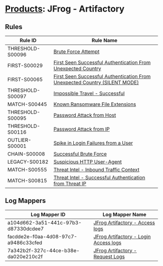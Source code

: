 # [Products](README.md): JFrog - Artifactory

## Rules

|Rule ID|Rule Name|
|----|----|
|THRESHOLD-S00096|[Brute Force Attempt](../rules/THRESHOLD-S00096.md)|
|FIRST-S00029|[First Seen Successful Authentication From Unexpected Country](../rules/FIRST-S00029.md)|
|FIRST-S00065|[First Seen Successful Authentication From Unexpected Country (SILENT MODE)](../rules/FIRST-S00065.md)|
|THRESHOLD-S00097|[Impossible Travel - Successful](../rules/THRESHOLD-S00097.md)|
|MATCH-S00445|[Known Ransomware File Extensions](../rules/MATCH-S00445.md)|
|THRESHOLD-S00095|[Password Attack from Host](../rules/THRESHOLD-S00095.md)|
|THRESHOLD-S00116|[Password Attack from IP](../rules/THRESHOLD-S00116.md)|
|OUTLIER-S00001|[Spike in Login Failures from a User](../rules/OUTLIER-S00001.md)|
|CHAIN-S00008|[Successful Brute Force](../rules/CHAIN-S00008.md)|
|LEGACY-S00182|[Suspicious HTTP User-Agent](../rules/LEGACY-S00182.md)|
|MATCH-S00555|[Threat Intel - Inbound Traffic Context](../rules/MATCH-S00555.md)|
|MATCH-S00815|[Threat Intel - Successful Authentication from Threat IP](../rules/MATCH-S00815.md)|


## Log Mappers

|Log Mapper ID|Log Mapper Name|
|----|----|
|a104d662-3a51-441c-97b3-d87330dcdee7|[JFrog Artifactory - Access logs](../mappings/a104d662-3a51-441c-97b3-d87330dcdee7.md)|
|facdde2e-f0aa-4d08-97c7-a9486c33cfed|[JFrog Artifactory - Login Access logs](../mappings/facdde2e-f0aa-4d08-97c7-a9486c33cfed.md)|
|7a342b2f-327c-44ce-b38e-da020e210c2f|[JFrog Artifactory - Request Logs](../mappings/7a342b2f-327c-44ce-b38e-da020e210c2f.md)|


